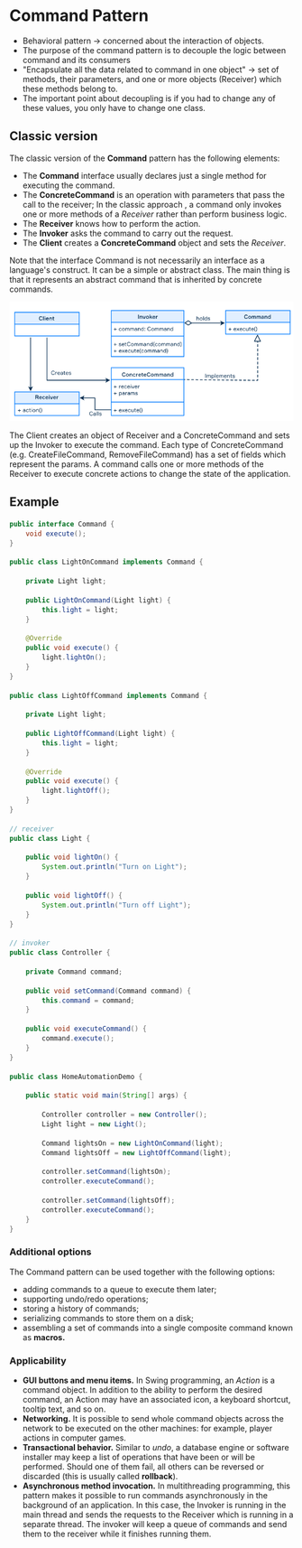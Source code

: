 # Command Pattern

- Behavioral pattern -> concerned about the interaction of objects.
- The purpose of the command pattern is to decouple the logic between command and its consumers
- "Encapsulate all the data related to command in one object" -> set of methods, their parameters, and one or more
 objects (Receiver) which these methods belong to.
- The important point about decoupling is if you had to change any of these values, you only have to change one class.

## Classic version

The classic version of the **Command** pattern has the following elements:

- The **Command** interface usually declares just a single method for executing the command.
- The **ConcreteCommand** is an operation with parameters that pass the call to the receiver; In the classic approach
, a command only invokes one or more methods of a *Receiver* rather than perform business logic.
- The **Receiver** knows how to perform the action.
- The **Invoker** asks the command to carry out the request.
- The **Client** creates a **ConcreteCommand** object and sets the *Receiver*.

Note that the interface Command is not necessarily an interface as a language's construct. It can be a simple or abstract class. The main thing is that it represents an abstract command that is inherited by concrete commands.

![command-pattern](assets/command-pattern.png)

The Client creates an object of Receiver and a ConcreteCommand and sets up the Invoker to execute the command. Each type of ConcreteCommand (e.g. CreateFileCommand, RemoveFileCommand) has a set of fields which represent the params. A command calls one or more methods of the Receiver to execute concrete actions to change the state of the application.

## Example

```java
public interface Command {
    void execute();
}

public class LightOnCommand implements Command {

    private Light light;

    public LightOnCommand(Light light) {
        this.light = light;
    }

    @Override
    public void execute() {
        light.lightOn();
    }
}

public class LightOffCommand implements Command {

    private Light light;

    public LightOffCommand(Light light) {
        this.light = light;
    }

    @Override
    public void execute() {
        light.lightOff();
    }
}

// receiver
public class Light {

    public void lightOn() {
        System.out.println("Turn on Light");
    }

    public void lightOff() {
        System.out.println("Turn off Light");
    }
}

// invoker
public class Controller {

    private Command command;

    public void setCommand(Command command) {
        this.command = command;
    }

    public void executeCommand() {
        command.execute();
    }
}

public class HomeAutomationDemo {

    public static void main(String[] args) {

        Controller controller = new Controller();
        Light light = new Light();

        Command lightsOn = new LightOnCommand(light);
        Command lightsOff = new LightOffCommand(light);

        controller.setCommand(lightsOn);
        controller.executeCommand();

        controller.setCommand(lightsOff);
        controller.executeCommand();
    }
}

```

### Additional options

The Command pattern can be used together with the following options:

- adding commands to a queue to execute them later;
- supporting undo/redo operations;
- storing a history of commands;
- serializing commands to store them on a disk;
- assembling a set of commands into a single composite command known as **macros.**

### Applicability

- **GUI buttons and menu items.** In Swing programming, an *Action* is a command object. In addition to the ability to
 perform the desired command, an Action may have an associated icon, a keyboard shortcut, tooltip text, and so on.
- **Networking.** It is possible to send whole command objects across the network to be executed on the other
 machines: for example, player actions in computer games.
- **Transactional behavior.** Similar to *undo*, a database engine or software installer may keep a list of operations
 that have been or will be performed. Should one of them fail, all others can be reversed or discarded (this is
  usually called **rollback**).
- **Asynchronous method invocation.** In multithreading programming, this pattern makes it possible to run commands
 asynchronously in the background of an application. In this case, the Invoker is running in the main thread and sends the requests to the Receiver which is running in a separate thread. The invoker will keep a queue of commands and send them to the receiver while it finishes running them.